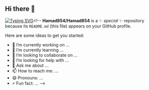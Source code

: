 ## Hi there 👋


[![Typing SVG](https://readme-typing-svg.demolab.com?font=poppins&weight=900&size=30&duration=3000&pause=1000&color=2EF74D&center=true&vCenter=true&random=false&width=800&lines=I+am+Hammad+Hasan;An+Android+Engineer;Nice+to+Meet+you)](https://git.io/typing-svg)<!--
**Hamad854/Hamad854** is a ✨ _special_ ✨ repository because its `README.md` (this file) appears on your GitHub profile.

Here are some ideas to get you started:

- 🔭 I’m currently working on ...
- 🌱 I’m currently learning ...
- 👯 I’m looking to collaborate on ...
- 🤔 I’m looking for help with ...
- 💬 Ask me about ...
- 📫 How to reach me: ...
- 😄 Pronouns: ...
- ⚡ Fun fact: ...
-->
